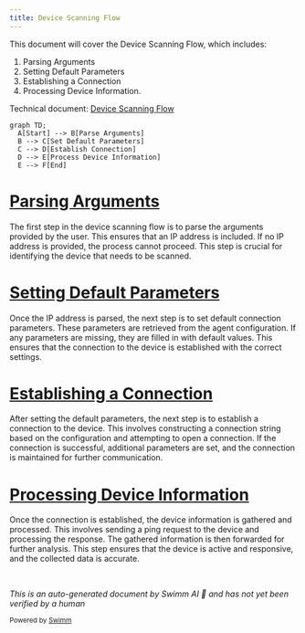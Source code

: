 ```yaml
---
title: Device Scanning Flow
---
```

This document will cover the Device Scanning Flow, which includes:

1. Parsing Arguments
2. Setting Default Parameters
3. Establishing a Connection
4. Processing Device Information.

Technical document: <SwmLink doc-title="Device Scanning Flow">[Device Scanning Flow](/.swm/device-scanning-flow.c3n7627n.sw.md)</SwmLink>

```mermaid
graph TD;
  A[Start] --> B[Parse Arguments]
  B --> C[Set Default Parameters]
  C --> D[Establish Connection]
  D --> E[Process Device Information]
  E --> F[End]
```

# [Parsing Arguments](https://app.swimm.io/repos/Z2l0aHViJTNBJTNBZGF0YWRvZy1hZ2VudCUzQSUzQVN3aW1tLURlbW8=/docs/c3n7627n#scandevice-function)

The first step in the device scanning flow is to parse the arguments provided by the user. This ensures that an IP address is included. If no IP address is provided, the process cannot proceed. This step is crucial for identifying the device that needs to be scanned.

# [Setting Default Parameters](https://app.swimm.io/repos/Z2l0aHViJTNBJTNBZGF0YWRvZy1hZ2VudCUzQSUzQVN3aW1tLURlbW8=/docs/c3n7627n#setdefaultsfromagent-function)

Once the IP address is parsed, the next step is to set default connection parameters. These parameters are retrieved from the agent configuration. If any parameters are missing, they are filled in with default values. This ensures that the connection to the device is established with the correct settings.

# [Establishing a Connection](https://app.swimm.io/repos/Z2l0aHViJTNBJTNBZGF0YWRvZy1hZ2VudCUzQSUzQVN3aW1tLURlbW8=/docs/c3n7627n#connect-function)

After setting the default parameters, the next step is to establish a connection to the device. This involves constructing a connection string based on the configuration and attempting to open a connection. If the connection is successful, additional parameters are set, and the connection is maintained for further communication.

# [Processing Device Information](https://app.swimm.io/repos/Z2l0aHViJTNBJTNBZGF0YWRvZy1hZ2VudCUzQSUzQVN3aW1tLURlbW8=/docs/c3n7627n#ping-function)

Once the connection is established, the device information is gathered and processed. This involves sending a ping request to the device and processing the response. The gathered information is then forwarded for further analysis. This step ensures that the device is active and responsive, and the collected data is accurate.

&nbsp;

*This is an auto-generated document by Swimm AI 🌊 and has not yet been verified by a human*

<SwmMeta version="3.0.0" repo-id="Z2l0aHViJTNBJTNBZGF0YWRvZy1hZ2VudCUzQSUzQVN3aW1tLURlbW8=" repo-name="datadog-agent"><sup>Powered by [Swimm](/)</sup></SwmMeta>
